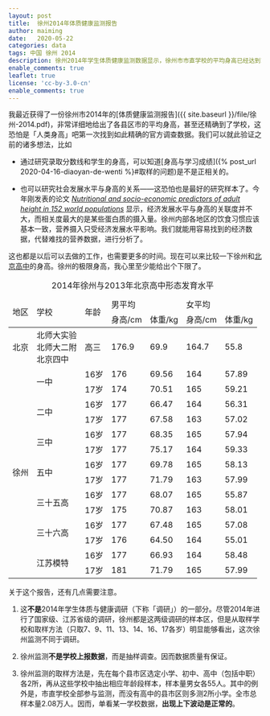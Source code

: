 ```yaml
---
layout: post
title:  徐州2014年体质健康监测报告
author: maiming
date:   2020-05-22
categories: data
tags: 中国 徐州 2014 
description: 徐州2014年学生体质健康监测数据显示，徐州市市直学校的平均身高已经达到16岁1.76/1.64 m，17岁1.75/1.64 m。
enable_comments: true
leaflet: true
license: 'cc-by-3.0-cn'
enable_comments: true
---
```


我最近获得了一份徐州市2014年的[体质健康监测报告]({{ site.baseurl }}/file/徐州-2014.pdf)，非常详细地给出了各县区市的平均身高，甚至还精确到了学校，这恐怕是「人类身高」吧第一次找到如此精确的官方调查数据。我们可以就此验证之前的诸多想法，比如

- 通过研究录取分数线和学生的身高，可以知道[身高与学习成绩]({% post_url 2020-04-16-diaoyan-de-wenti %}#取样的问题)是不是正相关的。

- 也可以研究社会发展水平与身高的关系——这恐怕也是最好的研究样本了。今年刚发表的论文 <i>[Nutritional and socio-economic predictors of adult height in 152 world populations](https://doi.org/10.1016/j.ehb.2020.100848)</i> 显示，经济发展水平与身高的关联度并不大，而相关度最大的是某些蛋白质的摄入量。徐州内部各地区的饮食习惯应该基本一致，营养摄入只受经济发展水平影响。我们就能用容易找到的经济数据，代替难找的营养数据，进行分析了。

这也都是以后可以去做的工作，也需要更多的时间。现在可以来比较一下徐州和[北京高中](https://kns.cnki.net/KCMS/detail/detail.aspx?dbcode=CJFQ&dbname=CJFDLAST2015&filename=JYSB201422026&v=MzAyMThNMUZyQ1VSN3FmWXVSdEZpL2hWTC9QTHpUWWJMRzRIOVhPclk5SFlvUjhlWDFMdXhZUzdEaDFUM3FUclc=)的身高。徐州的极限身高，我心里至少能给出个下限了。

<table>
  <thead>
    <tr>
      <td rowspan="2">地区</td> 
      <td rowspan="2">学校</td>
      <td rowspan="2">年龄</td>
      <td colspan="2">男平均</td>
      <td colspan="2">女平均</td>
    </tr>
    <tr>
      <td>身高/cm</td>
      <td>体重/kg</td>
      <td>身高/cm</td>
      <td>体重/kg</td>
    </tr>
  </thead>
  <tbody>
    <tr>
      <td>北京</td>
      <td>北师大实验<br>北师大二附<br>北京四中</td>
      <td>高三</td>
      <td>176.9</td>
      <td>69.9</td>
      <td>164.7</td>
      <td>55.8</td>
    </tr>
    <tr>
      <td rowspan="14">徐州</td>
      <td rowspan="2">一中</td>
      <td>16岁</td>
      <td>176</td>
      <td>69.56</td>
      <td>164</td>
      <td>57.89</td>
    </tr>
    <tr>
      <td>17岁</td>
      <td>174</td>
      <td>70.51</td>
      <td>165</td>
      <td>59.21</td>
    </tr>
    <tr>
      <td rowspan="2">二中</td>
      <td>16岁</td>
      <td>177</td>
      <td>66.47</td>
      <td>164</td>
      <td>56.31</td>
    </tr>
    <tr>
      <td>17岁</td>
      <td>177</td>
      <td>67.58</td>
      <td>163</td>
      <td>57.02</td>
    </tr>
    <tr>
      <td rowspan="2">三中</td>
      <td>16岁</td>
      <td>177</td>
      <td>68.35</td>
      <td>165</td>
      <td>57.94</td>
    </tr>
    <tr>
      <td>17岁</td>
      <td>177</td>
      <td>75.17</td>
      <td>164</td>
      <td>59.33</td>
    </tr>
    <tr>
      <td rowspan="2">五中</td>
      <td>16岁</td>
      <td>177</td>
      <td>69.78</td>
      <td>165</td>
      <td>58.13</td>
    </tr>
    <tr>
      <td>17岁</td>
      <td>177</td>
      <td>71.79</td>
      <td>163</td>
      <td>57.99</td>
    </tr>
    <tr>
      <td rowspan="2">三十五高</td>
      <td>16岁</td>
      <td>177</td>
      <td>68.07</td>
      <td>165</td>
      <td>55.87</td>
    </tr>
    <tr>
      <td>17岁</td>
      <td>175</td>
      <td>70.87</td>
      <td>163</td>
      <td>58.01</td>
    </tr>
    <tr>
      <td rowspan="2">三十六高</td>
      <td>16岁</td>
      <td>177</td>
      <td>67.48</td>
      <td>165</td>
      <td>57.08</td>
    </tr>
    <tr>
      <td>17岁</td>
      <td>176</td>
      <td>64.50</td>
      <td>164</td>
      <td>55.01</td>
    </tr>
    <tr>
      <td rowspan="2">江苏模特</td>
      <td>16岁</td>
      <td>177</td>
      <td>66.93</td>
      <td>164</td>
      <td>58.48</td>
    </tr>
    <tr>
      <td>17岁</td>
      <td>181</td>
      <td>71.79</td>
      <td>165</td>
      <td>57.99</td>
    </tr>
  </tbody>
  <caption>
    2014年徐州与2013年北京高中形态发育水平
  </caption>
</table>

关于这个报告，还有几点需要注意。

1. 这**不是**2014年学生体质与健康调研（下称「调研」）的一部分。尽管2014年进行了国家级、江苏省级的调研，徐州都是这两级调研的样本区，但是从取样学校和取样方法（只取7、9、11、13、14、16、17各岁）明显能够看出，这次徐州监测不同于调研。

2. 徐州监测**不是学校上报数据**，而是抽样调查。因而数据质量有保证。

3. 徐州监测的取样方法是，先在每个县市区选定小学、初中、高中（包括中职）各2所，再从这些学校中抽出相应年龄段样本，样本量男女各55人。其中的例外是，市直学校全部参与监测，而没有高中的县市区则多测2所小学。全市总样本量2.08万人。因而，单看某一学校数据，**出现上下波动是正常的**。